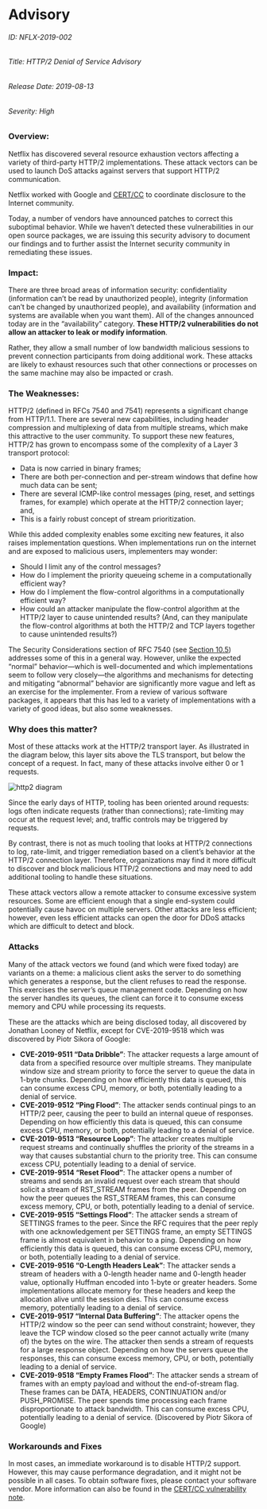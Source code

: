 # Advisory
###### ID: NFLX-2019-002

###### Title: HTTP/2 Denial of Service Advisory

###### Release Date: 2019-08-13

###### Severity: High

### Overview:

Netflix has discovered several resource exhaustion vectors affecting a
variety of third-party HTTP/2 implementations. These attack vectors
can be used to launch DoS attacks against servers that support HTTP/2
communication.

Netflix worked with Google and
[CERT/CC](https://www.sei.cmu.edu/about/divisions/cert/) to coordinate
disclosure to the Internet community.

Today, a number of vendors have announced patches to correct this
suboptimal behavior. While we haven’t detected these vulnerabilities
in our open source packages, we are issuing this security advisory to
document our findings and to further assist the Internet security
community in remediating these issues.

### Impact:

There are three broad areas of information security: confidentiality
(information can’t be read by unauthorized people), integrity
(information can’t be changed by unauthorized people), and
availability (information and systems are available when you want
them). All of the changes announced today are in the “availability”
category. __These HTTP/2 vulnerabilities do not allow an attacker to
leak or modify information__.

Rather, they allow a small number of low bandwidth malicious sessions
to prevent connection participants from doing additional work. These
attacks are likely to exhaust resources such that other connections or
processes on the same machine may also be impacted or crash.

### The Weaknesses:

HTTP/2 (defined in RFCs 7540 and 7541) represents a significant change
from HTTP/1.1. There are several new capabilities, including header
compression and multiplexing of data from multiple streams, which make
this attractive to the user community. To support these new features,
HTTP/2 has grown to encompass some of the complexity of a Layer 3
transport protocol:

* Data is now carried in binary frames;
* There are both per-connection and per-stream windows that define how much data can be sent;
* There are several ICMP-like control messages (ping, reset, and settings frames, for example) which operate at the HTTP/2 connection layer; and,
* This is a fairly robust concept of stream prioritization.

While this added complexity enables some exciting new features, it
also raises implementation questions. When implementations run on the
internet and are exposed to malicious users, implementers may wonder:

* Should I limit any of the control messages?
* How do I implement the priority queueing scheme in a computationally efficient way?
* How do I implement the flow-control algorithms in a computationally efficient way?
* How could an attacker manipulate the flow-control algorithm at the HTTP/2 layer to cause unintended results? (And, can they manipulate the flow-control algorithms at both the HTTP/2 and TCP layers together to cause unintended results?)

The Security Considerations section of RFC 7540 (see [Section 10.5](https://tools.ietf.org/html/rfc7540#section-10.5))
addresses some of this in a general way. However, unlike the expected
“normal” behavior—which is well-documented and which implementations
seem to follow very closely—the algorithms and mechanisms for
detecting and mitigating “abnormal” behavior are significantly more
vague and left as an exercise for the implementer. From a review of
various software packages, it appears that this has led to a variety
of implementations with a variety of good ideas, but also some
weaknesses.

### Why does this matter?

Most of these attacks work at the HTTP/2 transport layer. As
illustrated in the diagram below, this layer sits above the TLS
transport, but below the concept of a request. In fact, many of these
attacks involve either 0 or 1 requests.

![http2 diagram](https://github.com/Netflix/security-bulletins/raw/master/advisories/third-party/2019-002/http2.png)

Since the early days of HTTP, tooling has been oriented around
requests: logs often indicate requests (rather than connections);
rate-limiting may occur at the request level; and, traffic controls
may be triggered by requests.

By contrast, there is not as much tooling that looks at HTTP/2
connections to log, rate-limit, and trigger remediation based on a
client’s behavior at the HTTP/2 connection layer. Therefore,
organizations may find it more difficult to discover and block
malicious HTTP/2 connections and may need to add additional tooling to
handle these situations.

These attack vectors allow a remote attacker to consume excessive
system resources. Some are efficient enough that a single end-system
could potentially cause havoc on multiple servers. Other attacks are
less efficient; however, even less efficient attacks can open the door
for DDoS attacks which are difficult to detect and block.

### Attacks

Many of the attack vectors we found (and which were fixed today) are
variants on a theme: a malicious client asks the server to do
something which generates a response, but the client refuses to read
the response. This exercises the server’s queue management
code. Depending on how the server handles its queues, the client can
force it to consume excess memory and CPU while processing its
requests.

These are the attacks which are being disclosed today, all discovered by Jonathan Looney of Netflix, except for CVE-2019-9518 which was discovered by Piotr Sikora of Google:
* __CVE-2019-9511 “Data Dribble”__: The attacker requests a large amount of data from a specified resource over multiple streams. They manipulate window size and stream priority to force the server to queue the data in 1-byte chunks. Depending on how efficiently this data is queued, this can consume excess CPU, memory, or both, potentially leading to a denial of service.
* __CVE-2019-9512 “Ping Flood”__: The attacker sends continual pings to an HTTP/2 peer, causing the peer to build an internal queue of responses. Depending on how efficiently this data is queued, this can consume excess CPU, memory, or both, potentially leading to a denial of service.
* __CVE-2019-9513 “Resource Loop”__: The attacker creates multiple request streams and continually shuffles the priority of the streams in a way that causes substantial churn to the priority tree. This can consume excess CPU, potentially leading to a denial of service.
* __CVE-2019-9514 “Reset Flood”__: The attacker opens a number of streams and sends an invalid request over each stream that should solicit a stream of RST_STREAM frames from the peer. Depending on how the peer queues the RST_STREAM frames, this can consume excess memory, CPU, or both, potentially leading to a denial of service.
* __CVE-2019-9515 “Settings Flood”__: The attacker sends a stream of SETTINGS frames to the peer. Since the RFC requires that the peer reply with one acknowledgement per SETTINGS frame, an empty SETTINGS frame is almost equivalent in behavior to a ping. Depending on how efficiently this data is queued, this can consume excess CPU, memory, or both, potentially leading to a denial of service.
* __CVE-2019-9516 “0-Length Headers Leak”__: The attacker sends a stream of headers with a 0-length header name and 0-length header value, optionally Huffman encoded into 1-byte or greater headers. Some implementations allocate memory for these headers and keep the allocation alive until the session dies. This can consume excess memory, potentially leading to a denial of service.
* __CVE-2019-9517 “Internal Data Buffering”__: The attacker opens the HTTP/2 window so the peer can send without constraint; however, they leave the TCP window closed so the peer cannot actually write (many of) the bytes on the wire. The attacker then sends a stream of requests for a large response object. Depending on how the servers queue the responses, this can consume excess memory, CPU, or both, potentially leading to a denial of service.
* __CVE-2019-9518 “Empty Frames Flood”__: The attacker sends a stream of frames with an empty payload and without the end-of-stream flag. These frames can be DATA, HEADERS, CONTINUATION and/or PUSH_PROMISE. The peer spends time processing each frame disproportionate to attack bandwidth. This can consume excess CPU, potentially leading to a denial of service. (Discovered by Piotr Sikora of Google)

### Workarounds and Fixes

In most cases, an immediate workaround is to disable HTTP/2
support. However, this may cause performance degradation, and it might
not be possible in all cases.  To obtain software fixes, please
contact your software vendor. More information can also be found in
the [CERT/CC vulnerability
note](https://www.kb.cert.org/vuls/id/605641/).